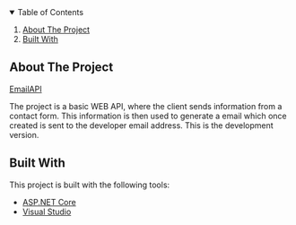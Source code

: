 <!-- TABLE OF CONTENTS -->
<details open="open">
  <summary>Table of Contents</summary>
  <ol>
    <li>
      <a href="#about-the-project">About The Project</a>
    </li>
    <li>
      <a href="#built-with">Built With</a>
    </li>
  </ol>
</details>



<!-- ABOUT THE PROJECT -->
## About The Project

[EmailAPI](http://newvisionsoccercoaching.co.za/#contact)

The project is a basic WEB API, where the client sends information from a contact form.
This information is then used to generate a email which once created is sent to the developer email address.
This is the development version.

## Built With

This project is built with the following tools:
* [ASP.NET Core](https://docs.microsoft.com/en-us/aspnet/core/?view=aspnetcore-5.0)
* [Visual Studio](https://visualstudio.microsoft.com/)

